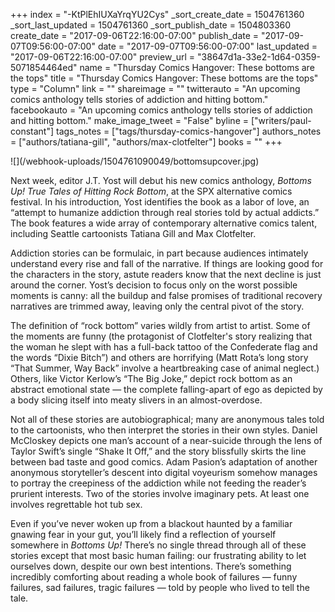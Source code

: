 +++
index = "-KtPlEhIUXaYrqYU2Cys"
_sort_create_date = 1504761360
_sort_last_updated = 1504761360
_sort_publish_date = 1504803360
create_date = "2017-09-06T22:16:00-07:00"
publish_date = "2017-09-07T09:56:00-07:00"
date = "2017-09-07T09:56:00-07:00"
last_updated = "2017-09-06T22:16:00-07:00"
preview_url = "38647d1a-33e2-1d64-0359-5071854464ed"
name = "Thursday Comics Hangover: These bottoms are the tops"
title = "Thursday Comics Hangover: These bottoms are the tops"
type = "Column"
link = ""
shareimage = ""
twitterauto = "An upcoming comics anthology tells stories of addiction and hitting bottom."
facebookauto = "An upcoming comics anthology tells stories of addiction and hitting bottom."
make_image_tweet = "False"
byline = ["writers/paul-constant"]
tags_notes = ["tags/thursday-comics-hangover"]
authors_notes = ["authors/tatiana-gill", "authors/max-clotfelter"]
books = ""
+++
<p class="image-left">![](/webhook-uploads/1504761090049/bottomsupcover.jpg)</p>

Next week, editor J.T. Yost will debut his new comics anthology, *Bottoms Up! True Tales of Hitting Rock Bottom*, at the SPX alternative comics festival. In his introduction, Yost identifies the book as a labor of love, an “attempt to humanize addiction through real stories told by actual addicts.” The book features a wide array of contemporary alternative comics talent, including Seattle cartoonists Tatiana Gill and Max Clotfelter.

Addiction stories can be formulaic, in part because audiences intimately understand every rise and fall of the narrative. If things are looking good for the characters in the story, astute readers know that the next decline is just around the corner. Yost’s decision to focus only on the worst possible moments is canny: all the buildup and false promises of traditional recovery narratives are trimmed away, leaving only the central pivot of the story.

The definition of “rock bottom” varies wildly from artist to artist. Some of the moments are funny (the protagonist of Clotfelter's story realizing that the woman he slept with has a full-back tattoo of the Confederate flag and the words “Dixie Bitch”) and others are horrifying (Matt Rota’s long story “That Summer, Way Back” involve a heartbreaking case of animal neglect.) Others, like Victor Kerlow’s “The Big Joke,” depict rock bottom as an abstract emotional state — the complete falling-apart of ego as depicted by a body slicing itself into meaty slivers in an almost-overdose.

Not all of these stories are autobiographical; many are anonymous tales told to the cartoonists, who then interpret the stories in their own styles. Daniel McCloskey depicts one man’s account of a near-suicide through the lens of Taylor Swift’s single “Shake It Off,” and the story blissfully skirts the line between bad taste and good comics. Adam Pasion’s adaptation of another anonymous storyteller’s descent into digital voyeurism somehow manages to portray the creepiness of the addiction while not feeding the reader’s prurient interests. Two of the stories involve imaginary pets. At least one involves regrettable hot tub sex.

Even if you’ve never woken up from a blackout haunted by a familiar gnawing fear in your gut, you’ll likely find a reflection of yourself somewhere in *Bottoms Up!* There’s no single thread through all of these stories except that most basic human failing: our frustrating ability to let ourselves down, despite our own best intentions. There’s something incredibly comforting about reading a whole book of failures — funny failures, sad failures, tragic failures — told by people who lived to tell the tale.
